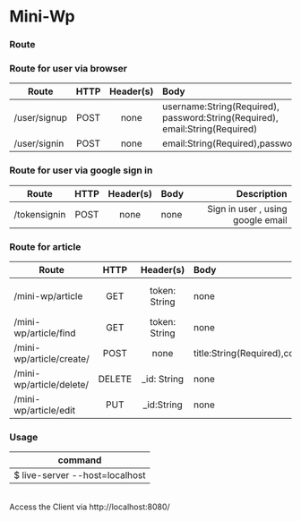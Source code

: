 # Mini-Wp

### Route

### Route for user via browser
| Route                 | HTTP      | Header(s)     | Body      | Description     |
|-----------------------|:---------:|:-------------:|:----------|----------------:|
| /user/signup          |POST       | none          | username:String(Required), password:String(Required), email:String(Required) |Sign up  user|
| /user/signin          |POST       | none          | email:String(Required),password:String(Required)                             |Sign in user |

### Route for user via google sign in
| Route                 | HTTP      | Header(s)     | Body      | Description     |
|-----------------------|:---------:|:-------------:|:----------|----------------:|
| /tokensignin        |POST       | none          | none |Sign in user , using google email|


### Route for article
| Route                 | HTTP      | Header(s)     | Body      | Description     |
|-----------------------|:---------:|:-------------:|:----------|----------------:|
| /mini-wp/article          |GET        | token: String          | none      |Get article's logged    |
| /mini-wp/article/find        |GET        | token: String          | none      |Get article by user|
| /mini-wp/article/create/           |POST       | none          |  title:String(Required),content:String(Required),status:String(Required),imageUrl:String(Required)       |Create an article|
| /mini-wp/article/delete/       |DELETE     | _id: String          | none      |Delete an article    |
| /mini-wp/article/edit        |PUT        | _id:String          |  none     | Update an article   |


### Usage
command |
------- |
$ live-server --host=localhost |

<br>
Access the Client via http://localhost:8080/